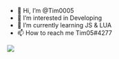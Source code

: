- 👋 Hi, I’m @Tim0005
- 👀 I’m interested in Developing
- 🌱 I’m currently learning JS & LUA
- 📫 How to reach me Tim05#4277

![](https://img.shields.io/badge/<Discord>-<Discord.JS>-informational?style=flat&logo=<discord>&logoColor=white&color=0095ff)

<!---
Tim0005/Tim0005 is a ✨ special ✨ repository because its `README.md` (this file) appears on your GitHub profile.
You can click the Preview link to take a look at your changes.
--->
